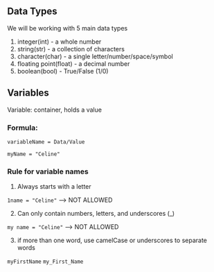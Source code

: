 ## Data Types

We will be working with 5 main data types 
1. integer(int) - a whole number 
2. string(str) - a collection of characters 
3. character(char) - a single letter/number/space/symbol 
4. floating point(float) - a decimal number 
5. boolean(bool) - True/False (1/0)

## Variables 

Variable: container, holds a value 

### Formula: 
`variableName = Data/Value`

`myName = "Celine"` 

### Rule for variable names

1. Always starts with a letter 

`1name = "Celine"` --> NOT ALLOWED 

2. Can only contain numbers, letters, and underscores (_)

`my name = "Celine"` --> NOT ALLOWED

3. if more than one word, use camelCase or underscores to separate words 

`myFirstName` `my_First_Name`